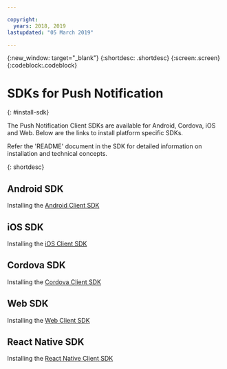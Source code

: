 ```yaml
---

copyright:
  years: 2018, 2019
lastupdated: "05 March 2019"

---
```


{:new_window: target="_blank"}
{:shortdesc: .shortdesc}
{:screen:.screen}
{:codeblock:.codeblock}

# SDKs for Push Notification
{: #install-sdk}

The Push Notification Client SDKs are available for Android, Cordova, iOS and Web. Below are the links to install platform specific SDKs.

Refer the 'README' document in the SDK for detailed information on installation and technical concepts.

{: shortdesc}

## Android SDK

   Installing the [Android Client SDK](https://github.com/ibm-bluemix-mobile-services/bms-clientsdk-android-push)


## iOS SDK

   Installing the [iOS Client SDK](https://github.com/ibm-bluemix-mobile-services/bms-clientsdk-swift-push)

## Cordova SDK

   Installing the [Cordova Client SDK](https://github.com/ibm-bluemix-mobile-services/bms-clientsdk-cordova-plugin-push)


## Web SDK

   Installing the [Web Client SDK](https://github.com/ibm-bluemix-mobile-services/bms-clientsdk-javascript-webpush)

## React Native SDK

   Installing the [React Native Client SDK](https://github.com/ibm-bluemix-mobile-services/bms-push-react-native)
   
